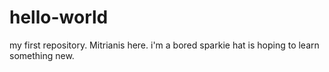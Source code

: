 # hello-world
my first repository.
Mitrianis here. i'm a bored sparkie hat is hoping to learn something new.
